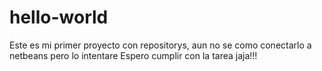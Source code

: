 # hello-world
Este es mi primer proyecto con repositorys, aun no se como conectarlo a netbeans pero lo intentare
Espero cumplir con la tarea jaja!!!
